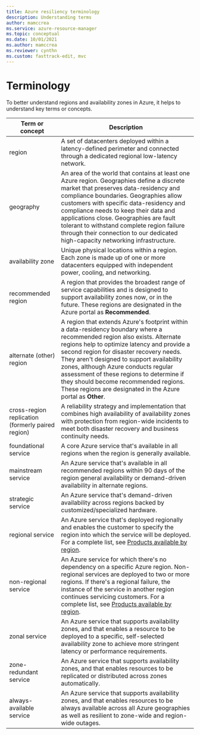 ```yaml
---
title: Azure resiliency terminology
description: Understanding terms
author: mamccrea
ms.service: azure-resource-manager
ms.topic: conceptual
ms.date: 10/01/2021
ms.author: mamccrea
ms.reviewer: cynthn
ms.custom: fasttrack-edit, mvc
---
```


# Terminology

To better understand regions and availability zones in Azure, it helps to understand key terms or concepts.

| Term or concept | Description |
| --- | --- |
| region | A set of datacenters deployed within a latency-defined perimeter and connected through a dedicated regional low-latency network. |
| geography | An area of the world that contains at least one Azure region. Geographies define a discrete market that preserves data-residency and compliance boundaries. Geographies allow customers with specific data-residency and compliance needs to keep their data and applications close. Geographies are fault tolerant to withstand complete region failure through their connection to our dedicated high-capacity networking infrastructure. |
| availability zone | Unique physical locations within a region. Each zone is made up of one or more datacenters equipped with independent power, cooling, and networking. |
| recommended region | A region that provides the broadest range of service capabilities and is designed to support availability zones now, or in the future. These regions are designated in the Azure portal as **Recommended**. |
| alternate (other) region | A region that extends Azure's footprint within a data-residency boundary where a recommended region also exists. Alternate regions help to optimize latency and provide a second region for disaster recovery needs. They aren't designed to support availability zones, although Azure conducts regular assessment of these regions to determine if they should become recommended regions. These regions are designated in the Azure portal as **Other**. |
| cross-region replication (formerly paired region) | A reliability strategy and implementation that combines high availability of availability zones with protection from region-wide incidents to meet both disaster recovery and business continuity needs. |
| foundational service | A core Azure service that's available in all regions when the region is generally available. |
| mainstream service | An Azure service that's available in all recommended regions within 90 days of the region general availability or demand-driven availability in alternate regions. |
| strategic service | An Azure service that's demand-driven availability across regions backed by customized/specialized hardware. |
| regional service | An Azure service that's deployed regionally and enables the customer to specify the region into which the service will be deployed. For a complete list, see [Products available by region](https://azure.microsoft.com/global-infrastructure/services/?products=all). |
| non-regional service | An Azure service for which there's no dependency on a specific Azure region. Non-regional services are deployed to two or more regions. If there's a regional failure, the instance of the service in another region continues servicing customers. For a complete list, see [Products available by region](https://azure.microsoft.com/global-infrastructure/services/?products=all). |
| zonal service | An Azure service that supports availability zones, and that enables a resource to be deployed to a specific, self-selected availability zone to achieve more stringent latency or performance requirements. |
| zone-redundant service | An Azure service that supports availability zones, and that enables resources to be replicated or distributed across zones automatically. |
| always-available service | An Azure service that supports availability zones, and that enables resources to be always available across all Azure geographies as well as resilient to zone-wide and region-wide outages. |
